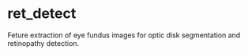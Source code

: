 # ret_detect
Feture extraction of eye fundus images for optic disk segmentation and retinopathy detection.

